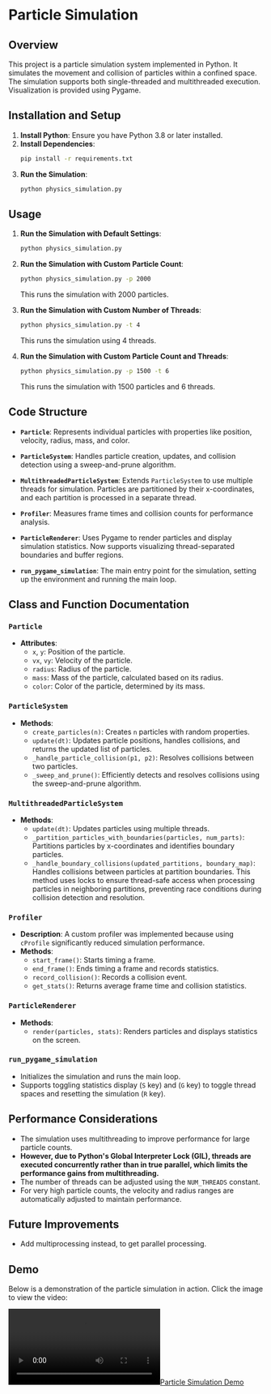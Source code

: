 # Particle Simulation

## Overview
This project is a particle simulation system implemented in Python. It simulates the movement and collision of particles within a confined space. The simulation supports both single-threaded and multithreaded execution. Visualization is provided using Pygame.

## Installation and Setup

1. **Install Python**: Ensure you have Python 3.8 or later installed.
2. **Install Dependencies**:
   ```bash
   pip install -r requirements.txt
   ```
3. **Run the Simulation**:
   ```bash
   python physics_simulation.py
   ```

## Usage

1. **Run the Simulation with Default Settings**:
   ```bash
   python physics_simulation.py
   ```

2. **Run the Simulation with Custom Particle Count**:
   ```bash
   python physics_simulation.py -p 2000
   ```
   This runs the simulation with 2000 particles.

3. **Run the Simulation with Custom Number of Threads**:
   ```bash
   python physics_simulation.py -t 4
   ```
   This runs the simulation using 4 threads.

4. **Run the Simulation with Custom Particle Count and Threads**:
   ```bash
   python physics_simulation.py -p 1500 -t 6
   ```
   This runs the simulation with 1500 particles and 6 threads.

## Code Structure

- **`Particle`**: Represents individual particles with properties like position, velocity, radius, mass, and color.

- **`ParticleSystem`**: Handles particle creation, updates, and collision detection using a sweep-and-prune algorithm.

- **`MultithreadedParticleSystem`**: Extends `ParticleSystem` to use multiple threads for simulation. Particles are partitioned by their x-coordinates, and each partition is processed in a separate thread.

- **`Profiler`**: Measures frame times and collision counts for performance analysis.

- **`ParticleRenderer`**: Uses Pygame to render particles and display simulation statistics. Now supports visualizing thread-separated boundaries and buffer regions.

- **`run_pygame_simulation`**: The main entry point for the simulation, setting up the environment and running the main loop.


## Class and Function Documentation

### `Particle`
- **Attributes**:
  - `x`, `y`: Position of the particle.
  - `vx`, `vy`: Velocity of the particle.
  - `radius`: Radius of the particle.
  - `mass`: Mass of the particle, calculated based on its radius.
  - `color`: Color of the particle, determined by its mass.

### `ParticleSystem`
- **Methods**:
  - `create_particles(n)`: Creates `n` particles with random properties.
  - `update(dt)`: Updates particle positions, handles collisions, and returns the updated list of particles.
  - `_handle_particle_collision(p1, p2)`: Resolves collisions between two particles.
  - `_sweep_and_prune()`: Efficiently detects and resolves collisions using the sweep-and-prune algorithm.

### `MultithreadedParticleSystem`
- **Methods**:
  - `update(dt)`: Updates particles using multiple threads.
  - `_partition_particles_with_boundaries(particles, num_parts)`: Partitions particles by x-coordinates and identifies boundary particles.
  - `_handle_boundary_collisions(updated_partitions, boundary_map)`: Handles collisions between particles at partition boundaries. This method uses locks to ensure thread-safe access when processing particles in neighboring partitions, preventing race conditions during collision detection and resolution.

### `Profiler`
- **Description**: A custom profiler was implemented because using `cProfile` significantly reduced simulation performance.
- **Methods**:
  - `start_frame()`: Starts timing a frame.
  - `end_frame()`: Ends timing a frame and records statistics.
  - `record_collision()`: Records a collision event.
  - `get_stats()`: Returns average frame time and collision statistics.

### `ParticleRenderer`
- **Methods**:
  - `render(particles, stats)`: Renders particles and displays statistics on the screen.

### `run_pygame_simulation`
- Initializes the simulation and runs the main loop.
- Supports toggling statistics display (`S` key) and (`G` key) to toggle thread spaces and resetting the simulation (`R` key).

## Performance Considerations
- The simulation uses multithreading to improve performance for large particle counts.
- **However, due to Python's Global Interpreter Lock (GIL), threads are executed concurrently rather than in true parallel, which limits the performance gains from multithreading.**
- The number of threads can be adjusted using the `NUM_THREADS` constant.
- For very high particle counts, the velocity and radius ranges are automatically adjusted to maintain performance.

## Future Improvements
- Add multiprocessing instead, to get parallel processing.

## Demo

Below is a demonstration of the particle simulation in action. Click the image to view the video:

[![Particle Simulation Demo](demo.mp4)](demo.mp4)
